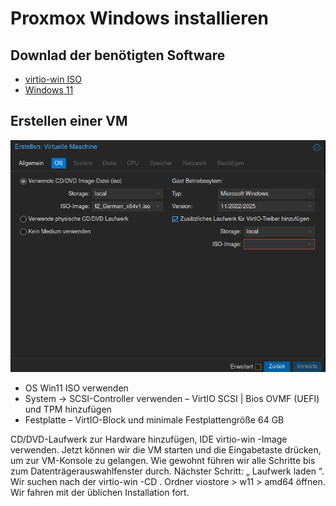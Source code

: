 # Proxmox Windows installieren

## Downlad der benötigten Software
+ [virtio-win ISO](https://fedorapeople.org/groups/virt/virtio-win/direct-downloads/stable-virtio/virtio-win.iso)
+ [Windows 11](https://www.microsoft.com/ru-ru/software-download/windows11)

## Erstellen einer VM

![Screenshot](win1.png)

+ OS Win11 ISO verwenden
+ System -> SCSI-Controller verwenden – VirtIO SCSI | Bios OVMF (UEFI) und TPM hinzufügen
+ Festplatte – VirtIO-Block und minimale Festplattengröße 64 GB

CD/DVD-Laufwerk zur Hardware hinzufügen, IDE virtio-win -Image verwenden. Jetzt können wir die VM starten und die Eingabetaste drücken, um zur VM-Konsole zu gelangen.
Wie gewohnt führen wir alle Schritte bis zum Datenträgerauswahlfenster durch.
Nächster Schritt: „ Laufwerk laden “. Wir suchen nach der virtio-win -CD . Ordner viostore > w11 > amd64 öffnen.
Wir fahren mit der üblichen Installation fort.
